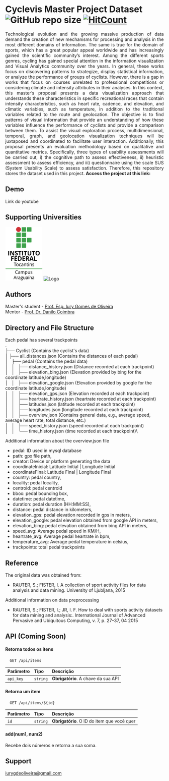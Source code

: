 # Cyclevis Master Project Dataset ![GitHub repo size](https://img.shields.io/github/repo-size/iurygdeoliveira/cyclevis_dataset?style=flat-square) [![HitCount](https://hits.dwyl.com/iurygdeoliveira/cyclevis_dataset.svg?style=flat-square)](http://hits.dwyl.com/iurygdeoliveira/cyclevis_dataset)

<p align="justify"> 
Technological evolution and the growing massive production of data demand the creation of new mechanisms for
processing and analysis in the most different domains of information. The same is true for the domain of sports,
which has a great popular appeal worldwide and has increasingly gained the scientific community’s interest. Among the
different sports genres, cycling has gained special attention in the information visualization and
Visual Analytics community over the years. In general, these works focus on discovering patterns to
strategize, display statistical information, or analyze the performance of groups of cyclists. However,
there is a gap in works that focus on courses unrelated to professional competitions or considering
climate and intensity attributes in their analyses. In this context, this master’s proposal presents a
data visualization approach that understands these characteristics in specific recreational races that contain
intensity characteristics, such as heart rate, cadence, and elevation, and climatic variables, such
as temperature, in addition to the traditional variables related to the route and geolocation.
The objective is to find patterns of visual information that provide an understanding of how these variables
influence the performance of cyclists and provide a comparison between them. To assist the visual exploration
process, multidimensional, temporal, graph, and geolocation visualization techniques will be juxtaposed
and coordinated to facilitate user interaction. Additionally, this proposal presents an evaluation
methodology based on qualitative and quantitative metrics. Specifically, three types of usability
assessments will be carried out, i) the cognitive path to assess effectiveness, ii) heuristic assessment
to assess efficiency, and iii) questionnaire using the scale SUS (System Usability Scale)
to assess satisfaction. Therefore, this repository stores the dataset used in this project.
<b>Access the project at this link:</b>
</p>

## Demo

Link do youtube

## Supporting Universities

<img src="download.png"> ![Logo](https://computacao.ufba.br/sites/computacao.ufba.br/files/logo_dcc_1.png)

## Authors

Master's student - [Prof. Esp. Iury Gomes de Oliveira](https://github.com/iurygdeoliveira)\
Mentor - [Prof. Dr. Danilo Coimbra](http://lattes.cnpq.br/9590398895954821)

## Directory and File Structure

Each pedal has several trackpoints\
.\
├── Cyclist (Contains the cyclist's data)\
│ ├── all_distances.json (Contains the distances of each pedal)\
│   ├── pedal (Contains the pedal data)\
│   │   ├── distance_history.json (Distance recorded at each trackpoint)\
│   │   ├── elevation_bing.json (Elevation provided by bing for the coordinate latitude,longitude)\
│   │   ├── elevation_google.json (Elevation provided by google for the coordinate latitude,longitude)\
│   │   ├── elevation_gps.json (Elevation recorded at each trackpoint)\
│   │   ├── heartrate_history.json (heartrate recorded at each trackpoint)\
│   │   ├── latitudes.json (latitude recorded at each trackpoint)\
│   │   ├── longitudes.json (longitude recorded at each trackpoint)\
│   │   ├── overview.json (Contains general data, e.g., average speed, average heart rate, total distance, etc.)\
│   │   ├── speed_history.json (speed recorded at each trackpoint)\
│   │   └── time_history.json (time recorded at each trackpoint)\

Additional information about the overview.json file

-   pedal: ID used in mysql database
-   path: gpx file path,
-   creator: Device or platform generating the data
-   coordinateInicial: Latitude Initial | Longitude Initial
-   coordinateFinal: Latitude Final | Longitude Final
-   country: pedal country,
-   locality: pedal locality,
-   centroid: pedal centroid
-   bbox: pedal bounding box,
-   datetime: pedal datetime,
-   duration: pedal duration (HH:MM:SS),
-   distance: pedal distance in kilometers,
-   elevation_gps: pedal elevation recorded in gps in meters,
-   elevation_google: pedal elevation obtained from google API in meters,
-   elevation_bing: pedal elevation obtained from bing API in meters,
-   speed_avg: Average pedal speed in KM/H,
-   heartrate_avg: Average pedal heartrate in bpm,
-   temperature_avg: Average pedal temperature in celsius,
-   trackpoints: total pedal trackpoints

## Reference

The original data was obtained from:

-   RAUTER, S.; FISTER, I. A collection of sport activity files for data analysis and data mining. University of Ljubljana, 2015

Additional information on data preprocessing

-   RAUTER, S.; FISTER, I.; JR, I. F. How to deal with sports activity datasets for data mining and analysis:. International Journal of Advanced Pervasive and Ubiquitous Computing, v. 7, p. 27–37, 04 2015

## API (Coming Soon)

#### Retorna todos os itens

```http
  GET /api/items
```

| Parâmetro | Tipo     | Descrição                           |
| :-------- | :------- | :---------------------------------- |
| `api_key` | `string` | **Obrigatório**. A chave da sua API |

#### Retorna um item

```http
  GET /api/items/${id}
```

| Parâmetro | Tipo     | Descrição                                   |
| :-------- | :------- | :------------------------------------------ |
| `id`      | `string` | **Obrigatório**. O ID do item que você quer |

#### add(num1, num2)

Recebe dois números e retorna a sua soma.

## Support

iurygdeoliveira@gmail.com

